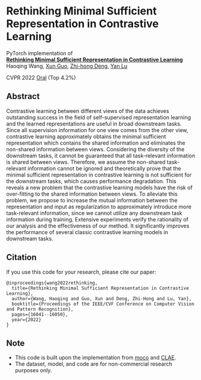 # Rethinking Minimal Sufficient Representation in Contrastive Learning
PyTorch implementation of
<br>
[**Rethinking Minimal Sufficient Representation in Contrastive Learning**](https://openaccess.thecvf.com/content/CVPR2022/papers/Wang_Rethinking_Minimal_Sufficient_Representation_in_Contrastive_Learning_CVPR_2022_paper.pdf)
<br>
Haoqing Wang, [Xun Guo](https://www.microsoft.com/en-us/research/people/xunguo/), [Zhi-hong Deng](http://www.cis.pku.edu.cn/jzyg/szdw/dzh.htm), [Yan Lu](https://www.microsoft.com/en-us/research/people/yanlu/)

CVPR 2022 [Oral](https://cvpr2022.thecvf.com/orals-624-am) (Top 4.2%)

## Abstract

Contrastive learning between different views of the data achieves outstanding success in the field of self-supervised representation learning and the learned representations are useful in broad downstream tasks. Since all supervision information for one view comes from the other view, contrastive learning approximately obtains the minimal sufficient representation which contains the shared information and eliminates the non-shared information between views. Considering the diversity of the downstream tasks, it cannot be guaranteed that all task-relevant information is shared between views. Therefore, we assume the non-shared task-relevant information cannot be ignored and theoretically prove that the minimal sufficient representation in contrastive learning is not sufficient for the downstream tasks, which causes performance degradation. This reveals a new problem that the contrastive learning models have the risk of over-fitting to the shared information between views. To alleviate this problem, we propose to increase the mutual information between the representation and input as regularization to approximately introduce more task-relevant information, since we cannot utilize any downstream task information during training. Extensive experiments verify the rationality of our analysis and the effectiveness of our method. It significantly improves the performance of several classic contrastive learning models in downstream tasks.

## Citation
If you use this code for your research, please cite our paper:
```
@inproceedings{wang2022rethinking,
  title={Rethinking Minimal Sufficient Representation in Contrastive Learning},
  author={Wang, Haoqing and Guo, Xun and Deng, Zhi-Hong and Lu, Yan},
  booktitle={Proceedings of the IEEE/CVF Conference on Computer Vision and Pattern Recognition},
  pages={16041--16050},
  year={2022}
}
```

## Note
- This code is built upon the implementation from [moco](https://github.com/facebookresearch/moco) and [CLAE](https://github.com/chihhuiho/CLAE).
- The dataset, model, and code are for non-commercial research purposes only.
